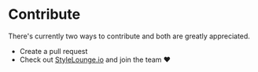 # Contribute

There's currently two ways to contribute and both are greatly appreciated.

* Create a pull request
* Check out [StyleLounge.io](http://www.stylelounge.io) and join the team ❤️️



